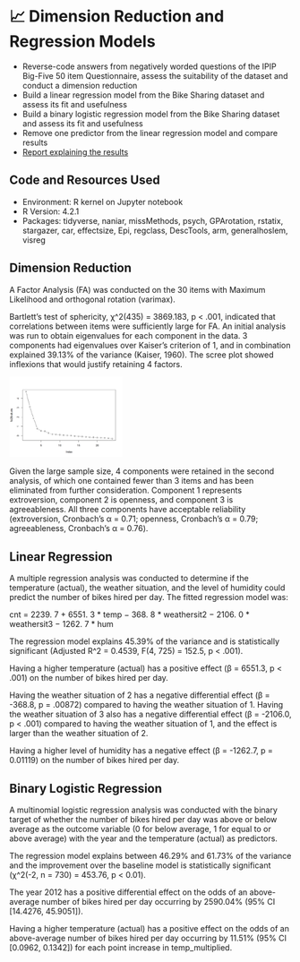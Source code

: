 # :chart_with_upwards_trend: Dimension Reduction and Regression Models

* Reverse-code answers from negatively worded questions of the IPIP Big-Five 50 item Questionnaire, assess the suitability of the dataset and conduct a dimension reduction
* Build a linear regression model from the Bike Sharing dataset and assess its fit and usefulness
* Build a binary logistic regression model from the Bike Sharing dataset  and assess its fit and usefulness
* Remove one predictor from the linear regression model and compare results
* [Report explaining the results](https://github.com/ayanoyamamoto0/assignments_2022-2023/blob/main/probability_and_statistical_inference_2/probability_and_statistical_inference_2.pdf)

## Code and Resources Used
* Environment: R kernel on Jupyter notebook
* R Version: 4.2.1
* Packages: tidyverse, naniar, missMethods, psych, GPArotation, rstatix, stargazer, car, effectsize, Epi, regclass, DescTools, arm, generalhoslem, visreg

## Dimension Reduction
A Factor Analysis (FA) was conducted on the 30 items with Maximum Likelihood and orthogonal rotation (varimax).

Bartlett’s test of sphericity, χ^2(435) = 3869.183, p < .001, indicated that correlations between items were sufficiently large for FA. An initial analysis was run to obtain eigenvalues for each component in the data. 3 components had eigenvalues over Kaiser’s criterion of 1, and in combination explained 39.13% of the variance (Kaiser, 1960). The scree plot showed inflexions that would justify retaining 4 factors.

<img src="https://github.com/ayanoyamamoto0/assignments_2022-2023/blob/main/probability_and_statistical_inference_2/scree_plot.png" width=40% height=40%>

Given the large sample size, 4 components were retained in the second analysis, of which one contained fewer than 3 items and has been eliminated from further consideration. Component 1 represents extroversion, component 2 is openness, and component 3 is agreeableness. All three components have acceptable reliability (extroversion, Cronbach’s α = 0.71; openness, Cronbach’s α = 0.79; agreeableness, Cronbach’s α = 0.76).

## Linear Regression
A multiple regression analysis was conducted to determine if the temperature (actual), the weather situation, and the level of humidity could predict the number of bikes hired per day. The fitted regression model was:

cnt = 2239. 7 + 6551. 3 * temp − 368. 8 * weathersit2 − 2106. 0 * weathersit3 − 1262. 7 * hum

The regression model explains 45.39% of the variance and is statistically significant (Adjusted R^2 = 0.4539, F(4, 725) = 152.5, p < .001).

Having a higher temperature (actual) has a positive effect (β = 6551.3, p < .001) on the number of bikes hired per day.

Having the weather situation of 2 has a negative differential effect (β = -368.8, p = .00872) compared to having the weather situation of 1. Having the weather situation of 3 also has a negative differential effect (β = -2106.0, p < .001) compared to having the weather situation of 1, and the effect is larger than the weather situation of 2.

Having a higher level of humidity has a negative effect (β = -1262.7, p = 0.01119) on the number of bikes hired per day.

## Binary Logistic Regression
A multinomial logistic regression analysis was conducted with the binary target of whether the number of bikes hired per day was above or below average as the outcome variable (0 for below average, 1 for equal to or above average) with the year and the temperature (actual) as predictors.

The regression model explains between 46.29% and 61.73% of the variance and the improvement over the baseline model is statistically significant (χ^2(-2, n = 730) = 453.76, p < 0.01).

The year 2012 has a positive differential effect on the odds of an above-average number of bikes hired per day occurring by 2590.04% (95% CI [14.4276, 45.9051]).

Having a higher temperature (actual) has a positive effect on the odds of an above-average number of bikes hired per day occurring by 11.51% (95% CI [0.0962, 0.1342]) for each point increase in temp_multiplied.


